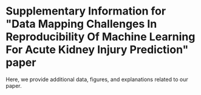 <html>
<head>
    <title>AKI-paper Supplementary Info</title>
</head>
<body>
    <h1>Supplementary Information for "Data Mapping Challenges In Reproducibility Of Machine Learning For Acute Kidney Injury Prediction" paper </h1>
    <p>Here, we provide additional data, figures, and explanations related to our paper.</p>  
</body>
</html>
